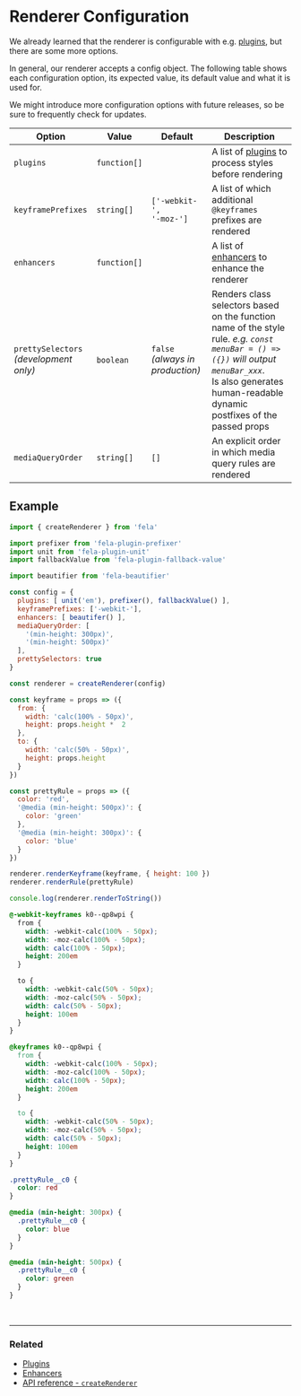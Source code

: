 # Renderer Configuration

We already learned that the renderer is configurable with e.g. [plugins](../advanced/Plugins.md), but there are some more options.

In general, our renderer accepts a config object. The following table shows each configuration option, its expected value, its default value and what it is used for.

We might introduce more configuration options with future releases, so be sure to frequently check for updates.

| Option | Value | Default |Description |
| ------ | ------ | ---------|---|
|`plugins` | `function[]` |  | A list of [plugins](../advanced/Plugins.md) to process styles before rendering |
|`keyframePrefixes` |`string[]` |`['-webkit-',`<br>`'-moz-']` | A list of which additional `@keyframes` prefixes are rendered |
|`enhancers` | `function[]` |  |  A list of [enhancers](../advanced/Enhancers.md) to enhance the renderer
|`prettySelectors`<br>*(development only)* | `boolean` | `false`<br> *(always in production)*|  Renders class selectors based on the function name of the style rule. *e.g. `const menuBar = () => ({})` will output `menuBar_xxx`*.<br>Is also generates human-readable dynamic postfixes of the passed props |
|`mediaQueryOrder`| `string[]` | `[]`| An explicit order in which media query rules are rendered |

## Example
```javascript
import { createRenderer } from 'fela'

import prefixer from 'fela-plugin-prefixer'
import unit from 'fela-plugin-unit'
import fallbackValue from 'fela-plugin-fallback-value'

import beautifier from 'fela-beautifier'

const config = {
  plugins: [ unit('em'), prefixer(), fallbackValue() ],
  keyframePrefixes: ['-webkit-'],
  enhancers: [ beautifer() ],
  mediaQueryOrder: [
    '(min-height: 300px)',
    '(min-height: 500px)'
  ],
  prettySelectors: true
}

const renderer = createRenderer(config)

const keyframe = props => ({
  from: {
    width: 'calc(100% - 50px)',
    height: props.height *  2
  },
  to: {
    width: 'calc(50% - 50px)',
    height: props.height
  }
})

const prettyRule = props => ({
  color: 'red',
  '@media (min-height: 500px)': {
    color: 'green'
  },
  '@media (min-height: 300px)': {
    color: 'blue'
  }
})

renderer.renderKeyframe(keyframe, { height: 100 })
renderer.renderRule(prettyRule)

console.log(renderer.renderToString())
```
```CSS
@-webkit-keyframes k0--qp8wpi {
  from {
    width: -webkit-calc(100% - 50px);
    width: -moz-calc(100% - 50px);
    width: calc(100% - 50px);
    height: 200em
  }

  to {
    width: -webkit-calc(50% - 50px);
    width: -moz-calc(50% - 50px);
    width: calc(50% - 50px);
    height: 100em
  }
}

@keyframes k0--qp8wpi {
  from {
    width: -webkit-calc(100% - 50px);
    width: -moz-calc(100% - 50px);
    width: calc(100% - 50px);
    height: 200em
  }

  to {
    width: -webkit-calc(50% - 50px);
    width: -moz-calc(50% - 50px);
    width: calc(50% - 50px);
    height: 100em
  }
}

.prettyRule__c0 {
  color: red  
}

@media (min-height: 300px) {
  .prettyRule__c0 {
    color: blue  
  }
}

@media (min-height: 500px) {
  .prettyRule__c0 {
    color: green  
  }
}
```

<br>

---

### Related
* [Plugins](Plugins.md)
* [Enhancers](Enhancers.md)
* [API reference - `createRenderer`](../api/createRenderer.md)
